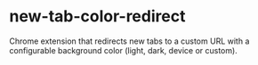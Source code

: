 # new-tab-color-redirect
Chrome extension that redirects new tabs to a custom URL with a configurable background color (light, dark, device or custom).
